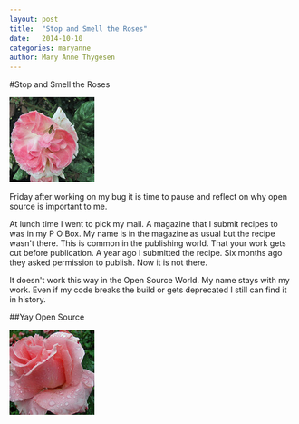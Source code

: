 ```yaml
---
layout: post
title:  "Stop and Smell the Roses"
date:   2014-10-10
categories: maryanne
author: Mary Anne Thygesen
---
```

#Stop and Smell the Roses

![alt text](/participants/portland/maryanne/images/bugpinkrose.jpg)

Friday after working on my bug it is time to pause and reflect on why open source is important to me.

At lunch time I went to pick my mail. A magazine that I submit recipes to was in my P O Box. My name is in the magazine as usual but the recipe wasn't there. This is common in the publishing world. That your work gets cut before publication. A year ago I submitted the recipe. Six months ago they asked permission to publish. Now it is not there.

It doesn't work this way in the Open Source World. My name stays with my work. Even if my code breaks the build or gets deprecated I still can find it in history. 

##Yay Open Source

![alt text](/participants/portland/maryanne/images/pinkrose.jpg)